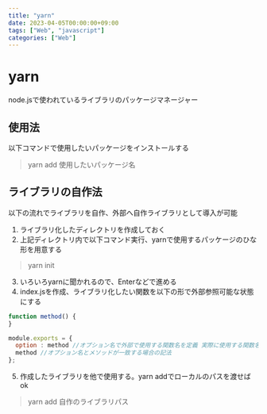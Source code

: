```yaml
---
title: "yarn"
date: 2023-04-05T00:00:00+09:00
tags: ["Web", "javascript"]
categories: ["Web"]
---
```

# yarn

node.jsで使われているライブラリのパッケージマネージャー

## 使用法

以下コマンドで使用したいパッケージをインストールする
> yarn add 使用したいパッケージ名

## ライブラリの自作法

以下の流れでライブラリを自作、外部へ自作ライブラリとして導入が可能

1. ライブラリ化したディレクトリを作成しておく
2. 上記ディレクトリ内で以下コマンド実行、yarnで使用するパッケージのひな形を用意する
> yarn init
3. いろいろyarnに聞かれるので、Enterなどで進める
4. index.jsを作成、ライブラリ化したい関数を以下の形で外部参照可能な状態にする
``` js
function method() {
}

module.exports = {
  option : method //オプション名で外部で使用する関数名を定義 実際に使用する関数名を渡す
  method //オプション名とメソッドが一致する場合の記法
};
```

5. 作成したライブラリを他で使用する。yarn addでローカルのパスを渡せばok
> yarn add 自作のライブラリパス